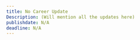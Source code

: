 ```yaml
---
title: No Career Update
Description: (Will mention all the updates here)
publishdate: N/A
deadline: N/A
---
```


